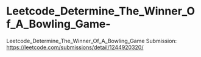 # Leetcode_Determine_The_Winner_Of_A_Bowling_Game-
Leetcode_Determine_The_Winner_Of_A_Bowling_Game 
Submission: https://leetcode.com/submissions/detail/1244920320/
